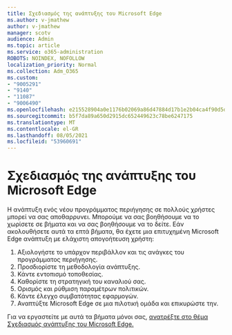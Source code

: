 ```yaml
---
title: Σχεδιασμός της ανάπτυξης του Microsoft Edge
ms.author: v-jmathew
author: v-jmathew
manager: scotv
audience: Admin
ms.topic: article
ms.service: o365-administration
ROBOTS: NOINDEX, NOFOLLOW
localization_priority: Normal
ms.collection: Adm_O365
ms.custom:
- "9005291"
- "9140"
- "11087"
- "9006490"
ms.openlocfilehash: e215528904a0e1176b02069a86d47884d17b1e2b04ca4f90d5deedbeb82f5dc9
ms.sourcegitcommit: b5f7da89a650d2915dc652449623c78be6247175
ms.translationtype: MT
ms.contentlocale: el-GR
ms.lasthandoff: 08/05/2021
ms.locfileid: "53960691"
---
```

# <a name="plan-your-deployment-of-microsoft-edge"></a>Σχεδιασμός της ανάπτυξης του Microsoft Edge

Η ανάπτυξη ενός νέου προγράμματος περιήγησης σε πολλούς χρήστες μπορεί να σας αποθαρρυνει. Μπορούμε να σας βοηθήσουμε να το χωρίσετε σε βήματα και να σας βοηθήσουμε να το δείτε. Εάν ακολουθήσετε αυτά τα επτά βήματα, θα έχετε μια επιτυχημένη Microsoft Edge ανάπτυξη με ελάχιστη απογοήτευση χρήστη:

1. Αξιολογήστε το υπάρχον περιβάλλον και τις ανάγκες του προγράμματος περιήγησης.
2. Προσδιορίστε τη μεθοδολογία ανάπτυξης.
3. Κάντε εντοπισμό τοποθεσίας.
4. Καθορίστε τη στρατηγική του καναλιού σας.
5. Ορισμός και ρύθμιση παραμέτρων πολιτικών.
6. Κάντε έλεγχο συμβατότητας εφαρμογών.
7. Αναπτύξτε Microsoft Edge σε μια πιλοτική ομάδα και επικυρώστε την.

Για να εργαστείτε με αυτά τα βήματα μόνοι σας, [ανατρέξτε στο θέμα Σχεδιασμός ανάπτυξης του Microsoft Edge.](https://go.microsoft.com/fwlink/?linkid=2129990)
